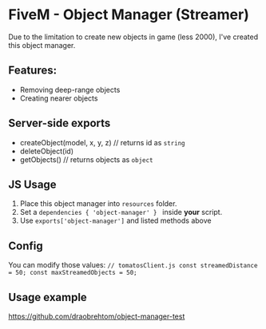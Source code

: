 # FiveM - Object Manager (Streamer)

Due to the limitation to create new objects in game  (less 2000), I've created this object manager. 


## Features:
- Removing deep-range objects
- Creating nearer objects


## Server-side exports
- createObject(model, x, y, z) // returns id as `string`
- deleteObject(id)
- getObjects() // returns objects as `object`

## JS Usage

1. Place this object manager into `resources` folder.
2. Set a `dependencies { 'object-manager' } ` inside **your** script.
3. Use `exports['object-manager']` and listed methods above


## Config

You can modify those values:
`
// tomatosClient.js
const streamedDistance = 50;
const maxStreamedObjects = 50;
`

## Usage example

https://github.com/draobrehtom/object-manager-test